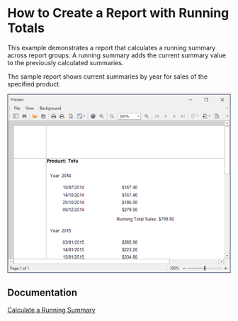 # How to Create a Report with Running Totals

This example demonstrates a report that calculates a running summary across report groups. A running summary adds the current summary value to the previously calculated summaries.

The sample report shows current summaries by year for sales of the specified product.

![Report with Running Totals](/images/screenshot.png)

## Documentation

[Calculate a Running Summary](https://docs.devexpress.com/XtraReports/4816)


